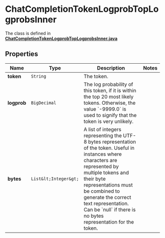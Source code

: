 

# ChatCompletionTokenLogprobTopLogprobsInner

The class is defined in **[ChatCompletionTokenLogprobTopLogprobsInner.java](../../src/main/java/org/openapitools/model/ChatCompletionTokenLogprobTopLogprobsInner.java)**

## Properties

Name | Type | Description | Notes
------------ | ------------- | ------------- | -------------
**token** | `String` | The token. | 
**logprob** | `BigDecimal` | The log probability of this token, if it is within the top 20 most likely tokens. Otherwise, the value &#x60;-9999.0&#x60; is used to signify that the token is very unlikely. | 
**bytes** | `List&lt;Integer&gt;` | A list of integers representing the UTF-8 bytes representation of the token. Useful in instances where characters are represented by multiple tokens and their byte representations must be combined to generate the correct text representation. Can be &#x60;null&#x60; if there is no bytes representation for the token. | 





